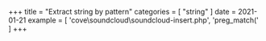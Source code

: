 +++
title = "Extract string by pattern"
categories = [ "string" ]
date = 2021-01-21
example = [
   'cove\soundcloud\soundcloud-insert.php', 'preg_match('
]
+++
